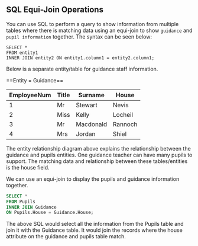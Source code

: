 ## SQL Equi-Join Operations

You can use SQL to perform a query to show information from multiple tables where there is matching data using an equi-join to show `guidance` and `pupil information` together. The syntax can be seen below:

```pseudocode title="Equi-Join Syntax" linenums="1"
SELECT *
FROM entity1
INNER JOIN entity2 ON entity1.column1 = entity2.column1;
```

Below is a separate entity/table for guidance staff information. 

==Entity = Guidance==

| EmployeeNum | Title | Surname   | House
| ------------| ----- | --------- | -----
| 1           | Mr    | Stewart   | Nevis
| 2           | Miss  | Kelly     | Locheil
| 3           | Mr    | Macdonald | Rannoch
| 4           | Mrs   | Jordan    | Shiel

The entity relationship diagram above explains the relationship between the guidance and pupils entities. One guidance teacher can have many pupils to support. The matching data and relationship between these tables/entities is the house field.

We can use an equi-join to display the pupils and guidance information together. 

```sql title="Equi-Joins" linenums="1"
SELECT * 
FROM Pupils
INNER JOIN Guidance
ON Pupils.House = Guidance.House;
```

The above SQL would select all the information from the Pupils table and join it with the Guidance table. It would join the records where the house attribute on the guidance and pupils table match. 